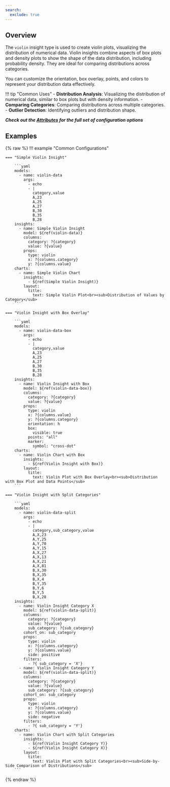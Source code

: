 ```yaml
---
search:
  exclude: true
---
```


<!--start-->

## Overview

The `violin` insight type is used to create violin plots, visualizing the distribution of numerical data. Violin insights combine aspects of box plots and density plots to show the shape of the data distribution, including probability density. They are ideal for comparing distributions across categories.

You can customize the orientation, box overlay, points, and colors to represent your distribution data effectively.

!!! tip "Common Uses" - **Distribution Analysis**: Visualizing the distribution of numerical data, similar to box plots but with density information. - **Comparing Categories**: Comparing distributions across multiple categories. - **Outlier Detection**: Identifying outliers and distribution shape.

_**Check out the [Attributes](../configuration/Insight/Props/Violin/#attributes) for the full set of configuration options**_

## Examples

{% raw %}
!!! example "Common Configurations"

    === "Simple Violin Insight"

        ```yaml
        models:
          - name: violin-data
            args:
              - echo
              - |
                category,value
                A,23
                A,25
                A,27
                B,30
                B,35
                B,28
        insights:
          - name: Simple Violin Insight
            model: ${ref(violin-data)}
            columns:
              category: ?{category}
              value: ?{value}
            props:
              type: violin
              x: ?{columns.category}
              y: ?{columns.value}
        charts:
          - name: Simple Violin Chart
            insights:
              - ${ref(Simple Violin Insight)}
            layout:
              title:
                text: Simple Violin Plot<br><sub>Distribution of Values by Category</sub>
        ```

    === "Violin Insight with Box Overlay"

        ```yaml
        models:
          - name: violin-data-box
            args:
              - echo
              - |
                category,value
                A,23
                A,25
                A,27
                B,30
                B,35
                B,28
        insights:
          - name: Violin Insight with Box
            model: ${ref(violin-data-box)}
            columns:
              category: ?{category}
              value: ?{value}
            props:
              type: violin
              x: ?{columns.value}
              y: ?{columns.category}
              orientation: h
              box:
                visible: true
              points: "all"
              marker:
                symbol: "cross-dot"
        charts:
          - name: Violin Chart with Box
            insights:
              - ${ref(Violin Insight with Box)}
            layout:
              title:
                text: Violin Plot with Box Overlay<br><sub>Distribution with Box Plot and Data Points</sub>
        ```

    === "Violin Insight with Split Categories"

        ```yaml
        models:
          - name: violin-data-split
            args:
              - echo
              - |
                category,sub_category,value
                A,X,23
                A,Y,25
                A,Y,70
                A,Y,15
                A,X,27
                A,X,13
                A,X,21
                A,X,81
                B,X,30
                B,X,35
                B,X,4
                B,Y,35
                B,Y,6
                B,Y,5
                B,X,28
        insights:
          - name: Violin Insight Category X
            model: ${ref(violin-data-split)}
            columns:
              category: ?{category}
              value: ?{value}
              sub_category: ?{sub_category}
            cohort_on: sub_category
            props:
              type: violin
              x: ?{columns.category}
              y: ?{columns.value}
              side: positive
            filters:
              - ?{ sub_category = 'X'}
          - name: Violin Insight Category Y
            model: ${ref(violin-data-split)}
            columns:
              category: ?{category}
              value: ?{value}
              sub_category: ?{sub_category}
            cohort_on: sub_category
            props:
              type: violin
              x: ?{columns.category}
              y: ?{columns.value}
              side: negative
            filters:
              - ?{ sub_category = 'Y'}
        charts:
          - name: Violin Chart with Split Categories
            insights:
              - ${ref(Violin Insight Category Y)}
              - ${ref(Violin Insight Category X)}
            layout:
              title:
                text: Violin Plot with Split Categories<br><sub>Side-by-Side Comparison of Distributions</sub>
        ```

{% endraw %}

<!--end-->
